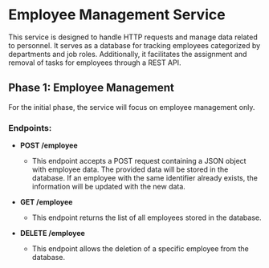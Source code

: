 # Employee Management Service

This service is designed to handle HTTP requests and manage data related to personnel. It serves as a database for tracking employees categorized by departments and job roles. Additionally, it facilitates the assignment and removal of tasks for employees through a REST API.

## Phase 1: Employee Management

For the initial phase, the service will focus on employee management only.

### Endpoints:

- **POST /employee**
  - This endpoint accepts a POST request containing a JSON object with employee data. The provided data will be stored in the database. If an employee with the same identifier already exists, the information will be updated with the new data.

- **GET /employee**
  - This endpoint returns the list of all employees stored in the database.

- **DELETE /employee**
  - This endpoint allows the deletion of a specific employee from the database.
